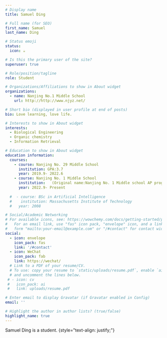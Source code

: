 ```yaml
---
# Display name
title: Samuel Ding

# Full name (for SEO)
first_name: Samuel 
last_name: Ding

# Status emoji
status:
  icon: ☕️

# Is this the primary user of the site?
superuser: true

# Role/position/tagline
role: Student

# Organizations/Affiliations to show in About widget
organizations:
  - name: Nanjing No.1 Middle School
    url: http://http://www.njyz.net/

# Short bio (displayed in user profile at end of posts)
bio: Love learning, love life.

# Interests to show in About widget
interests:
  - Biological Engineering
  - Organic chemistry
  - Information Retrieval

# Education to show in About widget
education information:
  courses:
    - course: Nanjing No. 29 Middle School
      institution: GPA:3.7
      year: 2019.9- 2022.6  
    - course: Nanjing No. 1 Middle School
      institution:   (Original name:Nanjing No. 1 Middle school AP program GPA:3.8, 96/100)
      year: 2022.9- Present
  
  #  - course: BSc in Artificial Intelligence
  #    institution: Massachusetts Institute of Technology
  #   year: 2008

# Social/Academic Networking
# For available icons, see: https://wowchemy.com/docs/getting-started/page-builder/#icons
#   For an email link, use "fas" icon pack, "envelope" icon, and a link in the
#   form "mailto:your-email@example.com" or "/#contact" for contact widget.
social:
  - icon: envelope
    icon_pack: fas
    link: '/#contact'
  - icon: WeChat
    icon_pack: fab
    link: https://wechat/
  # Link to a PDF of your resume/CV.
  # To use: copy your resume to `static/uploads/resume.pdf`, enable `ai` icons in `params.yaml`,
  # and uncomment the lines below.
 # - icon: cv
 #   icon_pack: ai
 #   link: uploads/resume.pdf

# Enter email to display Gravatar (if Gravatar enabled in Config)
email: ''

# Highlight the author in author lists? (true/false)
highlight_name: true
---
```


Samuel Ding is a student.
{style="text-align: justify;"}
